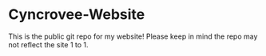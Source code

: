 # Cyncrovee-Website
 
This is the public git repo for my website! Please keep in mind the repo may not reflect the site 1 to 1.